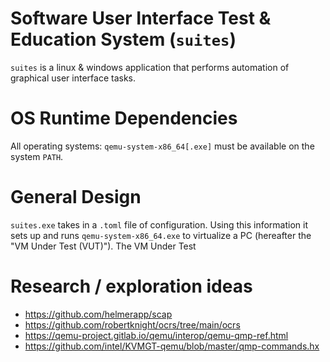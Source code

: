 
# Software User Interface Test & Education System (`suites`)

`suites` is a linux & windows application that performs automation of graphical user interface tasks.


# OS Runtime Dependencies

All operating systems: `qemu-system-x86_64[.exe]` must be available on the system `PATH`.


# General Design

`suites.exe` takes in a `.toml` file of configuration. Using this information it sets up and
runs `qemu-system-x86_64.exe` to virtualize a PC (hereafter the "VM Under Test (VUT)").
The VM Under Test


# Research / exploration ideas

 - https://github.com/helmerapp/scap
 - https://github.com/robertknight/ocrs/tree/main/ocrs
 - https://qemu-project.gitlab.io/qemu/interop/qemu-qmp-ref.html
 - https://github.com/intel/KVMGT-qemu/blob/master/qmp-commands.hx

